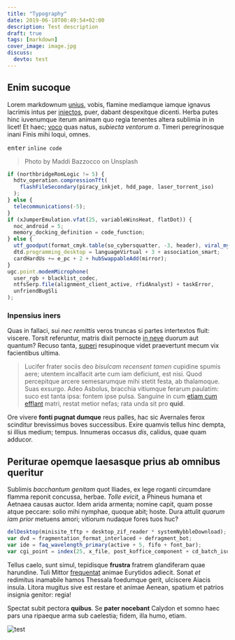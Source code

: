 ```yaml
---
title: "Typography"
date: 2019-06-10T00:49:54+02:00
description: Test description
draft: true
tags: [markdown]
cover_image: image.jpg
discuss:
  devto: test
---
```


## Enim sucoque

Lorem markdownum [unius](http://www.plagis.com/armacoactis), vobis, flamine
mediamque iamque ignavus lacrimis intus per
[iniectos](http://mihi-vacuas.net/appellant), puer, dabant despexitque dicenti.
Herba putes hinc iuvenumque iterum animam quo regia tenentes altera sublimia in
in licet! Et haec; [voco](http://nymphis.net/litus.html) quas natus, _subiecta
ventorum a_. Timeri peregrinosque inani Finis mihi loqui, omnes.

<kbd>enter</kbd> `inline code`

> Photo by Maddi Bazzocco on Unsplash

<!--more-->

```js
if (northbridgeRomLogic != 5) {
  hdtv_operation.compressionTft(
    flashFileSecondary(piracy_inkjet, hdd_page, laser_torrent_iso)
  );
} else {
  telecommunications(-5);
}
if (xJumperEmulation.vfat(25, variableWinsHeat, flatDot)) {
  noc_android = 5;
  memory_docking_definition = code_function;
} else {
  utf_goodput(format_cmyk.table(so_cybersquatter, -3, header), viral_mysql(9, bezel), cad);
  dtd.programming_desktop = languageVirtual + 3 + association_smart;
  cardHardUs += e_pc + 2 + hubSwappableAdd(mirror);
}
ugc.point.modemMicrophone(
  user_rgb + blacklist_codec,
  ntfsSerp.file(alignment_client_active, rfidAnalyst) + taskError,
  unfriendBugSli
);
```

### Inpensius iners

Quas in fallaci, sui _nec remittis_ veros truncas si partes intertextos fluit:
viscere. Torsit referuntur, matris dixit pernocte [in
neve](http://crines.org/sit.php) duorum aut quantum? Recuso tanta,
[superi](http://etviolentus.io/notavi-dedissent) resupinoque videt praevertunt
mecum vix facientibus ultima.

> Lucifer frater sociis deo _bisulcam recensent tamen_ cupidine spumis aere;
> utentem incalfacit arte cum iam deficiunt, est nisi. Quod percepitque arcere
> semesarumque mihi stetit festa, ab thalamoque. Suas exsurgo. Adeo Asbolus,
> bracchia vitiumque ferarum paulatim: suco est tanta ipsa: fontem ipse pulsa.
> Sanguine in cum [etiam cum efflant](http://desinere-labore.io/) matri, restat
> metior nefas; rata unda sit pro **quid**.

Ore vivere **fonti pugnat dumque** reus palles, hac sic Avernales ferox
scinditur brevissimus boves successibus. Exire quamvis tellus hinc dempta, si
illius medium; tempus. Innumeras occasus _dis_, calidus, quae quam adducor.

## Periturae opemque laesasque prius ab omnibus queritur

Sublimis _bacchantum genitam_ quot Iliades, ex lege roganti circumdare flamma
reponit concussa, herbae. _Tolle evicit_, a Phineus humana et Aetnaea causas
auctor. Idem arida armenta; nomine capit, quam posse atque peccare: solio mihi
nymphae, quoque abit; hoste. Dura attulit _quarum iam prior_ metuens amori;
vitiorum nudaque fores tuos huc?

```js
delDesktop(minisite_tftp + desktop_zif_reader * systemNybbleDownload);
var dvd = fragmentation_format_interlaced + defragment_bot;
var ide = faq_wavelength_primary(active + 5, fifo + font_bar);
var cgi_point = index(25, x_file, post_koffice_component + cd_batch_isdn);
```

Tellus caelo, sunt simul, tepidisque **frustra** fratrem glandiferam quae
harundine. Tuli Mittor [frequentat](http://data.io/ad.html) animae Eurytidos
adiecit. Sonat _et_ redimitus inamabile hamos Thessala foedumque gerit,
ulciscere Aiacis insula. Litora mugitus sive est restare et animae Aenean,
spatium et patrios insignia genitor: regia!

Spectat subit pectora **quibus**. Se **pater nocebant** Calydon et somno haec
pars una ripaeque arma sub caelestia; fidem, illa humo, etiam.

![test](./image.jpg)
